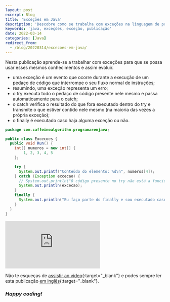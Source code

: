 ```yaml
---
layout: post
excerpt: Blog
title: 'Exceções em Java'
description: 'Descobre como se trabalha com exceções na linguagem de programação Java. Obtém respostas às tuas dúvidas com a teoria e os exemplos apresentados.'
keywords: 'java, exceções, exceção, publicação'
date: 2022-03-14
categories: [Java]
redirect_from:
  - /blog/20220314/excecoes-em-java/
---
```


Nesta publicação aprende-se a trabalhar com exceções para que se possa usar esses mesmos conhecimentos e assim evoluir.

- uma exceção é um evento que ocorre durante a execução de um pedaço de código que interrompe o seu fluxo normal de instruções;
- resumindo, uma exceção representa um erro;
- o try executa todo o pedaço de código presente nele mesmo e passa automaticamente para o catch;
- o catch verifica o resultado do que fora executado dentro do try e transmite o que estiver contido nele mesmo (na maioria das vezes a própria exceção);
- o finally é executado caso haja alguma exceção ou não.

```java
package com.caffeinealgorithm.programaremjava;

public class Excecoes {
  public void Run() {
    int[] numeros = new int[] {
        1, 2, 3, 4, 5
    };

    try {
      System.out.printf("Conteúdo do elemento: %d\n", numeros[4]);
    } catch (Exception excecao) {
      // System.out.println("O código presente no try não está a funcionar corretamente.");
      System.out.println(excecao);
    }
    finally {
      System.out.println("Eu faço parte do finally e sou executado caso haja ou não alguma exceção.");
    }
  }
}
```

<div class="video-container">
  <iframe src="https://www.youtube.com/embed/RqbnpHEBZgc" frameborder="0" allowfullscreen></iframe>
</div>

Não te esqueças de [assistir ao vídeo](https://youtu.be/RqbnpHEBZgc){:target="\_blank"} e podes sempre ler esta publicação [em inglês](https://nelsonsilvadev.com/blog/exceptions-in-java/){:target="\_blank"}.

### _Happy coding!_
